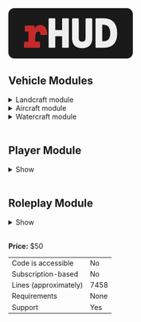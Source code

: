 <img src="https://github.com/Raxdiam/rHUD/blob/main/images/logo.png?raw=true" width="250" />

## Vehicle Modules
<details>
  <summary>Landcraft module</summary>
  <img src="https://github.com/Raxdiam/rHUD/blob/main/images/module-land.gif?raw=true" width="400" />
</details>
<details>
  <summary>Aircraft module</summary>
  <img src="https://github.com/Raxdiam/rHUD/blob/main/images/module-air.gif?raw=true" width="400" />
</details>
<details>
  <summary>Watercraft module</summary>
  <img src="https://github.com/Raxdiam/rHUD/blob/main/images/module-water.gif?raw=true" width="400" />
</details>
<br />

## Player Module
<details>
  <summary>Show</summary>
  <img src="https://github.com/Raxdiam/rHUD/blob/main/images/module-player.gif?raw=true" height="172" />
</details>
<br />

## Roleplay Module
<details>
  <summary>Show</summary>
  <img src="https://github.com/Raxdiam/rHUD/blob/main/images/module-info.png?raw=true" height="172" />
</details>
<br />

**Price:** $50

|                        |      |
|------------------------|------|
| Code is accessible     | No   |
| Subscription-based     | No   |
| Lines (approximately)  | 7458 |
| Requirements           | None |
| Support                | Yes  |